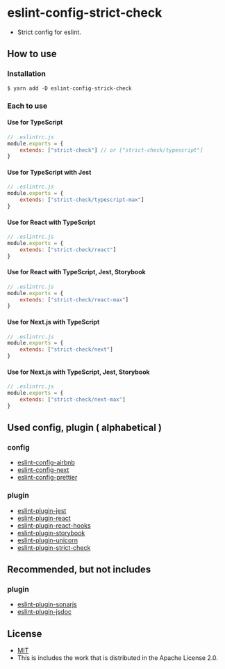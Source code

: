 # eslint-config-strict-check
- Strict config for eslint.

## How to use
### Installation

```shell
$ yarn add -D eslint-config-strick-check
```

### Each to use
#### Use for TypeScript

```javascript
// .eslintrc.js
module.exports = {
    extends: ["strict-check"] // or ["strict-check/typescript"]
}
```

#### Use for TypeScript with Jest

```javascript
// .eslintrc.js
module.exports = {
    extends: ["strict-check/typescript-max"]
}
```

#### Use for React with TypeScript

```javascript
// .eslintrc.js
module.exports = {
    extends: ["strict-check/react"]
}
```

#### Use for React with TypeScript, Jest, Storybook

```javascript
// .eslintrc.js
module.exports = {
    extends: ["strict-check/react-max"]
}
```

#### Use for Next.js with TypeScript

```javascript
// .eslintrc.js
module.exports = {
    extends: ["strict-check/next"]
}
```

#### Use for Next.js with TypeScript, Jest, Storybook

```javascript
// .eslintrc.js
module.exports = {
    extends: ["strict-check/next-max"]
}
```

## Used config, plugin ( alphabetical )
### config
- [eslint-config-airbnb](https://www.npmjs.com/package/eslint-config-airbnb)
- [eslint-config-next](https://www.npmjs.com/package/eslint-config-next)
- [eslint-config-prettier](https://www.npmjs.com/package/eslint-config-prettier)

### plugin
- [eslint-plugin-jest](https://www.npmjs.com/package/eslint-plugin-jest)
- [eslint-plugin-react](https://www.npmjs.com/package/eslint-plugin-react)
- [eslint-plugin-react-hooks](https://www.npmjs.com/package/eslint-plugin-react-hooks)
- [eslint-plugin-storybook](https://www.npmjs.com/package/eslint-plugin-storybook)
- [eslint-plugin-unicorn](https://www.npmjs.com/package/eslint-plugin-unicorn)
- [eslint-plugin-strict-check](https://www.npmjs.com/package/eslint-plugin-strict-check)

## Recommended, but not includes
### plugin
- [eslint-plugin-sonarjs](https://www.npmjs.com/package/eslint-plugin-sonarjs)
- [eslint-plugin-jsdoc](https://www.npmjs.com/package/eslint-plugin-jsdoc)

## License
- [MIT](LICENSE)
- This is includes the work that is distributed in the Apache License 2.0.
